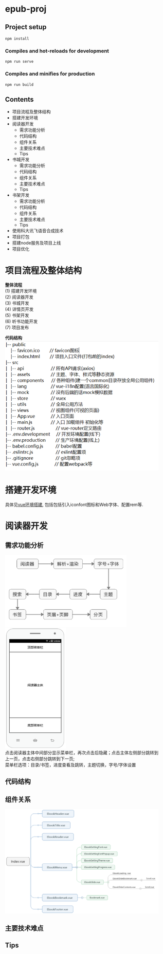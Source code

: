 # epub-proj

## Project setup
```
npm install
```

### Compiles and hot-reloads for development
```
npm run serve
```

### Compiles and minifies for production
```
npm run build
```

## Contents
- 项目流程及整体结构
- 搭建开发环境
- 阅读器开发
  - 需求功能分析
  - 代码结构
  - 组件关系
  - 主要技术难点
  - Tips
- 书城开发
  - 需求功能分析
  - 代码结构
  - 组件关系
  - 主要技术难点
  - Tips
- 书架开发
  - 需求功能分析
  - 代码结构
  - 组件关系
  - 主要技术难点
  - Tips
- 使用科大讯飞语音合成技术
- 项目打包
- 搭建node服务及项目上线
- 项目优化

# 项目流程及整体结构
**整体流程**<br>
(1)	搭建开发环境<br>
(2)	阅读器开发<br>
(3)	书城开发<br>
(4)	详情页开发<br>
(5)	书架开发<br>
(6)	听书功能开发<br>
(7)	项目发布<br>

**代码结构**<br>
<img src="https://github.com/ChenMingK/ImagesStore/blob/master/imgs/epubProj15.png">

# 搭建开发环境
具体见<a href="https://blog.csdn.net/qq_37205708/article/details/89399182" target="_blank">vue环境搭建</a>, 包括包括引入iconfont图标和Web字体、配置rem等.

# 阅读器开发
## 需求功能分析
<span><img src="https://github.com/ChenMingK/ImagesStore/blob/master/imgs/epubProj1.png" width=400px></span>&emsp;&emsp;&emsp;
<span><img src="https://github.com/ChenMingK/ImagesStore/blob/master/imgs/epubProj2.png" width= 200px></span><br>
点击阅读器主体中间部分显示菜单栏，再次点击后隐藏；点击主体左侧部分跳转到上一页，点击右侧部分跳转到下一页;<br>
菜单栏选项：目录/书签，进度查看及跳转，主题切换，字号/字体设置

## 代码结构

## 组件关系
<img src="https://github.com/ChenMingK/ImagesStore/blob/master/imgs/epubProj3.png">

## 主要技术难点

## Tips
